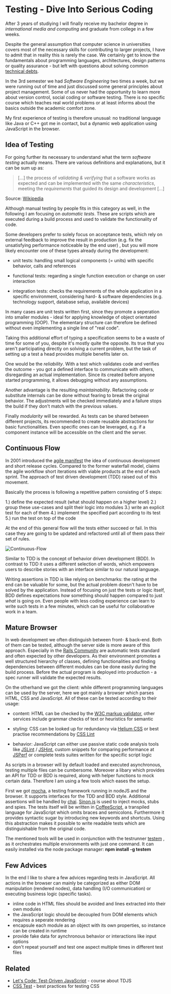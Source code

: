 Testing - Dive Into Serious Coding
==================================

After 3 years of studiying I will finally receive my bachelor degree in *international media and computing* and graduate from college in a few weeks.

Despite the general assumption that computer science in universities covers most of the necessary
skills for contributing to larger projects, I have to admit that in reality this is rarely the
case. We certainly get to know the fundamentals about programming languages, architectures, design
patterns or quality assurance - but left with questions about solving common [technical debts](http://martinfowler.com/bliki/TechnicalDebt.html).

In the 3rd semester we had *Software Engineering* two times a week, but we were running out of
time and just discussed some general principles about project management. Some of us never had the
opportunity to learn more about version control, social coding or software testing. There is no
specific course which teaches real world problems or at least informs about the basics outside
the academic comfort zone.

My first experience of testing is therefore unusual: no traditional language like Java or C++
got me in contact, but a dynamic web application using JavaScript in the browser.


## Idea of Testing

For going further its necessary to understand what the term *software testing* actually means.
There are various definitions and explanations, but it can be sum up as:

> [...] the process of *validating & verifying* that a software works as expected and can be
  implemented with the same *characteristics*, meeting the *requirements* that guided its design
  and development [...]

Source: [Wikipedia](https://en.wikipedia.org/wiki/Software_testing)

Although manual testing by people fits in this category as well, in the following I am focusing on
*automatic tests*. These are scripts which are executed during a build process and used to validate the functionality of code.

Some developers prefer to solely focus on acceptance tests, which rely on external feedback to
improve the result in production (e.g. fix the unsatisfying performance noticeable by the end user)
, but you will more likely encounter one of these types already during the development:

* unit tests: handling small logical components (= units) with specific behavior, calls and
              references

* functional tests: regarding a single function execution or change on user interaction

* integration tests: checks the requirements of the whole application in a specific environment,
                      considering hard- & software dependencies (e.g. technology support, database setup, available devices)

In many cases are unit tests written first, since they promote a seperation into smaller modules -
ideal for applying knowledge of object orientated programming (OOP). The elementary structure can therefore be defined without even implementing a single line of "real code".

Taking this additional effort of typing a specification seems to be a waste of time for some of
you, despite it's mostly quite the opposite. Its true that you aren't participating directly on
solving a current problem, but the task of setting up a test a head provides multiple benefits later on.

One would be the *reliability*. With a test which validates code and verifies the outcome -
you got a defined interface to communicate with others, disregarding an actual implementation.
Since its created before anyone started programming, it allows debugging without any assumptions.

Another advantage is the resulting *maintainability*. Refactoring code or substitute internals
can be done without fearing to break the original behavior. The adjustments will be checked
immediately and a failure stops the build if they don't match with the previous values.

Finally *modularity* will be rewarded. As tests can be shared between different projects, its recommended to create reusable abstractions for basic functionalities. Even specific ones can
be leveraged, e.g. if a component instance will be accessible on the client and the server.


## Continuous Flow

In 2001 introduced the [agile manifest](http://agilemanifesto.org/) the idea of continuous
development and short release cycles. Compared to the former waterfall model, claims the agile
workflow short iterations with viable products at the end of each sprint. The approach of test
driven development (TDD) raised out of this movement.

Basically the process is following a repetitive pattern consisting of 5 steps:

  1.) define the expected result (what should happen on a higher level)
  2.) group these use-cases and split their logic into modules
  3.) write an explicit test for each of them
  4.) implement the specified part according to its test
  5.) run the test on top of the code

At the end of this general flow will the tests either succeed or fail. In this case they are going
to be updated and refactored until all of them pass their set of rules.

![Continuous-Flow](https://raw.github.com/Autarc/talks/gh-pages/2013-07-09_Testing/material/Iterative-Cycles.png)

Similar to TDD is the concept of behavior driven development (BDD). In contrast to TDD it uses
a different selection of words, which empowers users to describe stories with an interface similar
to our natural language.

Writing assertions in TDD is like relying on benchmarks: the rating at the end can be
valuable for some, but the actual problem doesn't have to be solved by the application.
Instead of focusing on just the tests or logic itself, BDD defines expectations *how* something
should happen compared to just *what* is going on. Even people with less coding experience can
learn to write such tests in a few minutes, which can be useful for collaborative work in a team.


## Mature Browser

In web development we often distinguish between front- & back-end. Both of them can be tested,
although the server side is more aware of this approach. Especially in the
[Rails Community](http://guides.rubyonrails.org/testing.html) are automatic tests standard and
often expected by other developers. As their environment promotes a well structured hierarchy of
classes, defining functionalities and finding dependencies between different modules can be done
easily during the build process. Before the actual program is deployed into production - a spec
runner will validate the expected results.

On the otherhand we got the client: while different programming languages can be used by the
server, here we got mainly a browser which parses HTML, CSS and JavaScript. All of these can be
tested according to their usage:

* content: HTML can be checked by the [W3C markup validator](http://validator.w3.org/),
           other services include grammar checks of text or heuristics for semantic

* styling: CSS can be looked up for redundancy via
           [Helium CSS](https://github.com/geuis/helium-css) or best practise recommendations by
           [CSS Lint](http://csslint.net/)

* behavior: JavaScript can either use passive static code analysis tools like
            [JSLint](http://www.jslint.com/) / [JSHint](http://jshint.com/), custom snippets for
            comparing performance at [JSPerf](http://jsperf.com/) or complete tests suites written
            for the specific script logic

As scripts in a browser will by default loaded and executed asynchronous, testing multiple files
can be cumbersome. Moreover a libary which provides an API for TDD or BDD is required, along with
helper functions to mock certain data. Therefore I am using a few tools which eases the setup.

First we got [mocha](http://visionmedia.github.io/mocha/), a testing framework running in nodeJS
and the browser. It supports interfaces for the TDD and BDD style. Additional assertions will be
handled by [chai](http://chaijs.com/). [Sinon.js](http://sinonjs.org/) is used to inject mocks,
stubs and spies. The tests itself will be written in [CoffeeScript](http://coffeescript.org/), a transpiled language for JavaScript which omits braces and semicolons. Furthermore it provides
syntactic sugar by introducing new keywords and shortcuts. Using this abstraction makes it
possible to write readable tests which are distinguishable from the original code.

The mentioned tools will be used in conjunction with the testrunner
[testem](https://github.com/airportyh/testem) , as it orchestrates multiple environments with
just one command. It can easily installed via the node package manager: __npm install -g testem__


## Few Advices

In the end I like to share a few advices regarding tests in JavaScript. All actions in the
browser can mainly be categorized as either DOM manipulation (rendered nodes), data handling (I/O
communication) or executing business logic (specific tasks).

* inline code in HTML files should be avoided and lines extracted into their own modules
* the JavaScript logic should be decoupled from DOM elements which requires a seperate rendering
* encapsule each module as an object with its own properties, so instance can be created in runtime
* provide fake data for aynchronous behavior or interactions like input options
* don't repeat yourself and test one aspect multiple times in different test files

## Related

- [Let's Code: Test-Driven JavaScript](http://www.letscodejavascript.com/) - course about TDJS
- [CSS Test](http://csste.st/) - best practices for testing CSS
